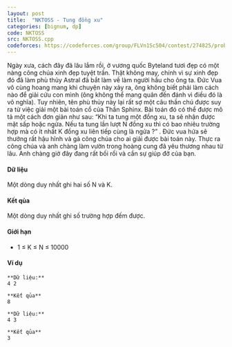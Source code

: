 ```yaml
---
layout: post
title:  "NKTOSS - Tung đồng xu"
categories: [bignum, dp]
code: NKTOSS
src: NKTOSS.cpp
codeforces: https://codeforces.com/group/FLVn1Sc504/contest/274825/problem/X
---
```




  


Ngày xưa, cách đây đã lâu lắm rồi, ở vương quốc Byteland tươi đẹp có một nàng công chúa xinh đẹp tuyệt trần. Thật không may, chính vì sự xinh đẹp đó đã làm phù thủy Astral đã bắt làm về làm người hầu cho ông ta. Đức Vua vô cùng hoang mang khi chuyện này xảy ra, ông không biết phải làm cách nào để giải cứu con mình (ông không thể mang quân đến đánh vì điều đó là vô nghĩa). Tuy nhiên, tên phù thủy này lại rất sợ một câu thần chú được suy ra từ việc giải một bài toán cổ của Thần Sphinx. Bài toán đó có thể được mô tả một cách đơn giản như sau: “Khi ta tung một đồng xu, ta sẽ nhận được mặt sấp hoặc ngửa. Nếu ta tung lần lượt N đồng xu thì có bao nhiêu trường hợp mà có ít nhất K đồng xu liên tiếp cùng là ngửa ?” . Đức vua hứa sẽ thưởng rất hậu hĩnh và gả công chúa cho ai giải được bài toán này. Thực ra công chúa và anh chàng làm vườn trong hoàng cung đã yêu thương nhau từ lâu. Anh chàng giờ đây đang rất bối rối và cần sự giúp đỡ của bạn.

#### Dữ liệu

Một dòng duy nhất ghi hai số N và K.

#### Kết qủa

Một dòng duy nhất ghi số trường hợp đếm được.

#### Giới hạn

*   1 ≤ K ≤ N ≤ 10000

#### Ví dụ

```
**Dữ liệu:**
4 2

**Kết qủa**
8

**Dữ liệu:**
4 3

**Kết qủa**
3

```

<!--more-->

